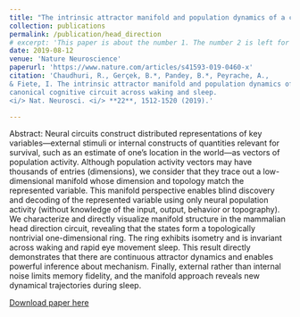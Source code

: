 ```yaml
---
title: "The intrinsic attractor manifold and population dynamics of a canonical cognitive circuit across waking and sleep"
collection: publications
permalink: /publication/head_direction
# excerpt: 'This paper is about the number 1. The number 2 is left for future work.'
date: 2019-08-12
venue: 'Nature Neuroscience'
paperurl: 'https://www.nature.com/articles/s41593-019-0460-x'
citation: 'Chaudhuri, R., Gerçek, B.*, Pandey, B.*, Peyrache, A., 
& Fiete, I. The intrinsic attractor manifold and population dynamics of a 
canonical cognitive circuit across waking and sleep. 
<i/> Nat. Neurosci. <i/> **22**, 1512-1520 (2019).'

---
```

Abstract: Neural circuits construct distributed representations of key variables—external stimuli or internal constructs of quantities relevant for survival, such as an estimate of one’s location in the world—as vectors of population activity. Although population activity vectors may have thousands of entries (dimensions), we consider that they trace out a low-dimensional manifold whose dimension and topology match the represented variable. This manifold perspective enables blind discovery and decoding of the represented variable using only neural population activity (without knowledge of the input, output, behavior or topography). We characterize and directly visualize manifold structure in the mammalian head direction circuit, revealing that the states form a topologically nontrivial one-dimensional ring. The ring exhibits isometry and is invariant across waking and rapid eye movement sleep. This result directly demonstrates that there are continuous attractor dynamics and enables powerful inference about mechanism. Finally, external rather than internal noise limits memory fidelity, and the manifold approach reveals new dynamical trajectories during sleep.

[Download paper here](http://birajpandey.github.io/files/HD_proj.pdf)
